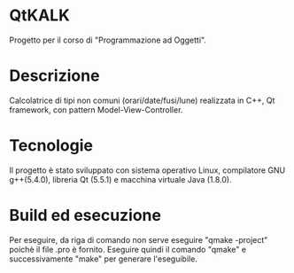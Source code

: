 # QtKALK
Progetto per il corso di "Programmazione ad Oggetti". 
# Descrizione
Calcolatrice di tipi non comuni (orari/date/fusi/lune) realizzata in C++, Qt framework, con pattern Model-View-Controller.
# Tecnologie
Il progetto è stato sviluppato con sistema operativo Linux, compilatore GNU g++(5.4.0), libreria Qt (5.5.1) e macchina virtuale Java (1.8.0).
# Build ed esecuzione
Per eseguire, da riga di comando non serve eseguire "qmake -project" poichè il file .pro è fornito.
Eseguire quindi il comando "qmake" e successivamente "make" per generare l'eseguibile.
